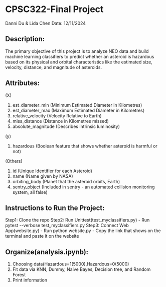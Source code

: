 # CPSC322-Final Project

Danni Du & Lida Chen
Date: 12/11/2024

## Description:
The primary objective of this project is to analyze NEO data and build machine learning classifiers to predict whether an asteroid is hazardous based on its physical and orbital characteristics like the estimated size, velocity, distance, and magnitude of asteroids.

## Attributes:
(X)
1. est_diameter_min (Minimum Estimated Diameter in Kilometres)
1. est_diameter_max (Maximum Estimated Diameter in Kilometres)
1. relative_velocity (Velocity Relative to Earth)
1. miss_distance (Distance in Kilometres missed)
1. absolute_magnitude (Describes intrinsic luminosity)

(y)
1. hazardous (Boolean feature that shows whether asteroid is harmful or not)

(Others)
1. id (Unique Identifier for each Asteroid)
1. name (Name given by NASA)
1. orbiting_body (Planet that the asteroid orbits, Earth)
1. sentry_object (Included in sentry - an automated collision monitoring system, all false)

## Instructions to Run the Project:
  Step1: Clone the repo
  Step2: Run Unittest(test_myclassifiers.py)
    - Run pytest --verbose test_myclassifiers.py
  Step3: Connect Web App(website.py)
    - Run python website.py
    - Copy the link that shows on the terminal and paste it on the website

## Organize(analysis.ipynb):
1. Choosing data(Hazardous=1(5000),Hazardous=0(5000)
2. Fit data via KNN, Dummy, Naive Bayes, Decision tree, and Random Forest
3. Print information 
